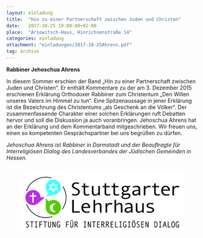 ```yaml
---
layout: einladung
title:  "Hin zu einer Partnerschaft zwischen Juden und Christen"
date:   2017-10-25 19:00:00+02:00
place:  "Ariowitsch-Haus, Hinrichsenstraße 14"
categories: einladung
attachment: "einladungen/2017-10-25Ahrens.pdf"
tag: archive
---
```


**Rabbiner Jehoschua Ahrens**

In diesem Sommer erschien der Band „Hin zu einer Partnerschaft zwischen Juden und Christen“. Er enthält Kommentare zu der am 3. Dezember 2015 erschienen Erklärung Orthodoxer Rabbiner zum Christentum „Den Willen unseres Vaters im Himmel zu tun“. Eine Spitzenaussage in jener Erklärung ist die Bezeichnung des Christentums „als Geschenk an die Völker“. Der zusammenfassende Charakter einer solchen Erklärungen ruft Debatten hervor und soll die Diskussion ja auch voranbringen. Jehoschua Ahrens hat an der Erklärung und dem Kommentarband mitgeschrieben. Wir freuen uns, einen so kompetenten Gesprächspartner bei uns begrüßen zu dürfen.

*Jehoschua Ahrens
ist Rabbiner in Darmstadt
und der Beauftragte für Interreligiösen Dialog des Landesverbandes der Jüdischen Gemeinden in Hessen.*

<div
style="text-align:center"
>
<img
alt="Stuttgarter Lehrhaus: Stiftung für interreligiösen Dialog"
src="images/StuttgLehrhLogo2016.jpg"
style="width:80%;margin:1em;background-color:white;padding:1em"
/>
</div>
